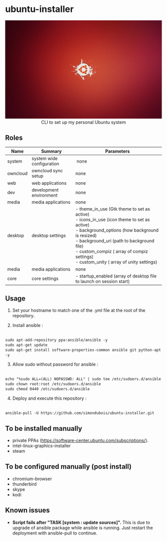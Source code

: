 
# ubuntu-installer

<p align="center">
<img src="https://raw.githubusercontent.com/simondubois/ubuntu-installer/master/screenshot.png" alt="Ubuntu logo" title="Ubuntu logo" style="max-width:100%;"><br>
CLI to set up my personal Ubuntu system
</p>


## Roles

| Name | Summary | Parameters |
| --- | --- | --- |
| system | system wide configuration | none |
| owncloud | owncloud sync setup | none |
| web | web applications | none |
| dev | development environment | none |
| media | media applications | none |
| desktop | desktop settings | - theme_in_use (Gtk theme to set as active)<br>- icons_in_use (icon theme to set as active)<br>- background_options (how background is resized)<br>- background_uri (path to background file)<br>- custom_compiz ( array of compiz settings)<br>- custom_unity ( array of unity settings)<br> |
| media | media applications | none |
| core | core settings | - startup_enabled (array of desktop file to launch on session start) |


## Usage

1. Set your hostname to match one of the .yml file at the root of the repository.

2. Install ansible :

```Shell

sudo apt-add-repository ppa:ansible/ansible -y
sudo apt-get update
sudo apt-get install software-properties-common ansible git python-apt -y

```

3. Allow sudo without password for ansible :

```Shell

echo "%sudo ALL=(ALL) NOPASSWD: ALL" | sudo tee /etc/sudoers.d/ansible
sudo chown root:root /etc/sudoers.d/ansible
sudo chmod 0440 /etc/sudoers.d/ansible

```

4. Deploy and execute this repository :

```Shell

ansible-pull -U https://github.com/simondubois/ubuntu-installer.git

```

## To be installed manually

- private PPAs (https://software-center.ubuntu.com/subscriptions/).
- intel-linux-graphics-installer
- steam

## To be configured manually (post install)

- chromium-browser
- thunderbird
- skype
- kodi

## Known issues

 - **Script fails after "TASK [system : update sources]".** This is due to upgrade of ansible package while ansible is running. Just restart the deployment with ansible-pull to continue.
